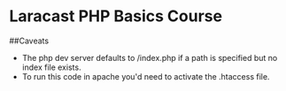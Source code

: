 # Laracast PHP Basics Course

##Caveats
* The php dev server defaults to /index.php if a path is specified but no index file exists.
* To run this code in apache you'd need to activate the .htaccess file.
